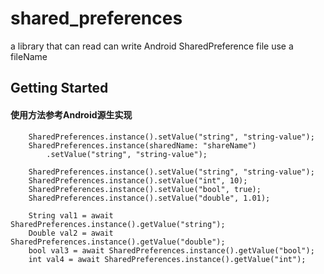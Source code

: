 # shared_preferences

a library that can read can write Android SharedPreference file use a fileName

## Getting Started

#### 使用方法参考Android源生实现

```
    SharedPreferences.instance().setValue("string", "string-value");
    SharedPreferences.instance(sharedName: "shareName")
        .setValue("string", "string-value");

    SharedPreferences.instance().setValue("string", "string-value");
    SharedPreferences.instance().setValue("int", 10);
    SharedPreferences.instance().setValue("bool", true);
    SharedPreferences.instance().setValue("double", 1.01);

    String val1 = await SharedPreferences.instance().getValue("string");
    Double val2 = await SharedPreferences.instance().getValue("double");
    bool val3 = await SharedPreferences.instance().getValue("bool");
    int val4 = await SharedPreferences.instance().getValue("int");
```